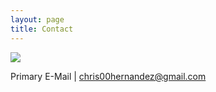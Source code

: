 ```yaml
---
layout: page
title: Contact
---
```


<img src="../../public/images/github.png"/>

Primary E-Mail   |   chris00hernandez@gmail.com
